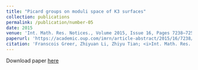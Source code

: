 ```yaml
---
title: "Picard groups on moduli space of K3 surfaces"
collection: publications
permalink: /publication/number-05
date: 2015
venue: 'Int. Math. Res. Notices., Volume 2015, Issue 16, Pages 7238–7257'
paperurl: 'https://academic.oup.com/imrn/article-abstract/2015/16/7238/742755?redirectedFrom=fulltext&login=true'
citation: 'Franscois Greer, Zhiyuan Li, Zhiyu Tian; <i>Int. Math. Res. Notices.</i>, Volume 2015, Issue 16, Pages 7238–7257 (2015).'
---
```


Download paper [here](https://academic.oup.com/imrn/article-abstract/2015/16/7238/742755?redirectedFrom=fulltext&login=true)


